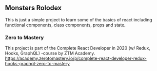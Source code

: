 
## Monsters Rolodex

This is just a simple project to learn some of the basics of react including functional components, class components, 
props and state.


### Zero to Mastery 

This project is part of the Complete React Developer in 2020 (w/ Redux, Hooks, GraphQL) -course by ZTM Academy.
https://academy.zerotomastery.io/p/complete-react-developer-redux-hooks-graphql-zero-to-mastery 
